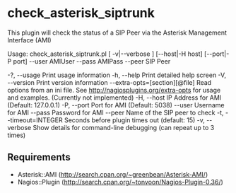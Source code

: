 check_asterisk_siptrunk
=======================

This plugin will check the status of a SIP Peer via the Asterisk Management Interface (AMI)

Usage: check_asterisk_siptrunk.pl [ -v|--verbose ]  [--host|-H host] [--port|-P port]
                                  --user AMIUser  --pass AMIPass  --peer SIP Peer

 -?, --usage
   Print usage information
 -h, --help
   Print detailed help screen
 -V, --version
   Print version information
 --extra-opts=[section][@file]
   Read options from an ini file. See http://nagiosplugins.org/extra-opts
   for usage and examples. (Currently not implemented)
 -H, --host <host> IP Address for AMI (Default: 127.0.0.1)
 -P, --port <port> Port for AMI (Default: 5038)
 --user <username> Username for AMI
 --pass <password> Password for AMI
 --peer <peer> Name of the SIP peer to check
 -t, --timeout=INTEGER
   Seconds before plugin times out (default: 15)
 -v, --verbose
   Show details for command-line debugging (can repeat up to 3 times)

## Requirements

- Asterisk::AMI (http://search.cpan.org/~greenbean/Asterisk-AMI/)
- Nagios::Plugin (http://search.cpan.org/~tonvoon/Nagios-Plugin-0.36/)

